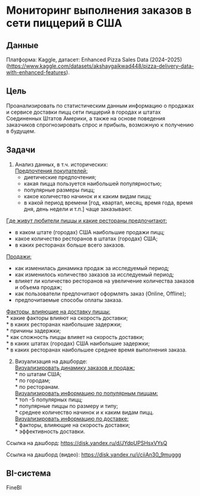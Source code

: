 # Мониторинг выполнения заказов в сети пиццерий в США


## Данные

Платформа: Kaggle, датасет: Enhanced Pizza Sales Data (2024–2025) (https://www.kaggle.com/datasets/akshaygaikwad448/pizza-delivery-data-with-enhanced-features).

## Цель

Проанализировать по статистическим данным информацию о продажах и сервисе доставки пицц сети пиццерий в городах и штатах Соединенных Штатов Америки, 
а также на основе поведения заказчиков спрогнозировать спрос и прибыль, возможную к получению в будущем.

## Задачи

1. Анализ данных, в т.ч. исторических:  
<ins>Предпочтения покупателей:</ins>  
   * диетические предпочтения;  
   * какая пицца пользуется наибольшей популярностью;  
   * популярные размеры пицц;  
   * какое количество начинок и к каким видам пицц;  
   * в какой период времени [год, квартал, месяц, время года, время дня, день недели и т.п.] чаще заказывают.  

<ins>Где живут любители пиццы и какие рестораны предпочитают:</ins>  
   * в каком штате (городах) США наибольшие продажи пицц;  
   * какое количество ресторанов в штатах (городах) США;  
   * в каких ресторанах больше всего заказов.    
  
<ins>Продажи:</ins>  
   * как изменилась динамика продаж за исследуемый период;  
   * как изменилось количество заказов за исследуемый период;  
   * влияет ли количество ресторанов на увеличение количества заказов и объема продаж;  
   * как пользователи предпочитают оформлять заказ (Online, Offline);  
   * предпочитаемые способы оплаты заказа.  
  
<ins>Факторы, влияющие на доставку пиццы:</ins>  
        * какие факторы влияют на скорость доставки;  
        * в каких ресторанах наибольшие задержки;  
        * причины задержки;  
        * как сложность пиццы влияет на скорость доставки;  
        * в каких штатах (городах) США наибольшие задержки;  
        * в каких ресторанах наибольшее среднее время выполнения заказа.   

2. Визуализация на дашборде:  
<ins>Визуализировать динамику заказов и продаж:</ins>  
        * по штатам США;  
        * по городам;  
        * по ресторанам.  
<ins>Визуализировать информацию по популярным пиццам:</ins>  
        * топ -5 популярных пицц;  
        * популярные пиццы по размеру и типу;  
        * среднее количество начинок и к каким видам пицц. 
<ins>Визуализировать информацию по доставке:</ins>  
        * факторы, влияющие на скорость доставки;  
        * эффективность доставки.

Ссылка на дашборд: https://disk.yandex.ru/d/JYdpUPSHsxVYsQ

Ссылка на дашборд (видео): https://disk.yandex.ru/i/ciiAn30_9muggg

## BI-система

FineBI
